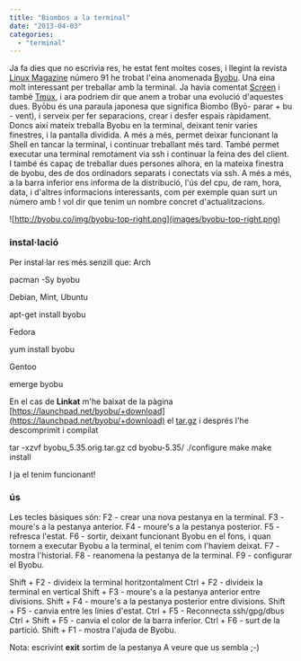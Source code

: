 ```yaml
---
title: "Biombos a la terminal"
date: "2013-04-03"
categories: 
  - "terminal"
---
```


Ja fa dies que no escrivia res, he estat fent moltes coses, i llegint la revista [Linux Magazine](http://www.linux-magazine.es/issue/91) número 91 he trobat l'eina anomenada [Byobu](http://byobu.co/). Una eina molt interessant per treballar amb la terminal. Ja havia comentat [Screen](http://croniqueslinux.wordpress.com/2011/12/05/screen-una-eina-mes-per-la-terminal/) i també [Tmux](http://croniqueslinux.wordpress.com/2012/03/18/tmux-per-veure-la-terminal-duna-altra-manera/), i ara podriem dir que anem a trobar una evolució d'aquestes dues. Byōbu és una paraula japonesa que significa Biombo (Byō- parar + bu - vent), i serveix per fer separacions, crear i desfer espais ràpidament. Doncs així mateix treballa Byobu en la terminal, deixant tenir varies finestres, i la pantalla dividida. A més a més, permet deixar funcionant la Shell en tancar la terminal, i continuar treballant més tard. També permet executar una terminal remotament via ssh i continuar la feina des del client. I també és capaç de treballar dues persones alhora, en la mateixa finestra de byobu, des de dos ordinadors separats i conectats via ssh. A més a més, a la barra inferior ens informa de la distribució, l'ús del cpu, de ram, hora, data, i d'altres informacions interessants, com per exemple quan surt un número amb ! vol dir que tenim un nombre concret d'actualitzacions.

![http://byobu.co/img/byobu-top-right.png](images/byobu-top-right.png)

### instal·lació

Per instal·lar res més senzill que: Arch

pacman -Sy byobu

Debian, Mint, Ubuntu

apt-get install byobu

Fedora

yum install byobu

Gentoo

emerge byobu

En el cas de **Linkat** m'he baixat de la pàgina [https://launchpad.net/byobu/+download](https://launchpad.net/byobu/+download) el [tar.gz](https://launchpad.net/byobu/trunk/5.35/+download/byobu_5.35.orig.tar.gz) i després l'he descomprimit i compilat

tar -xzvf byobu\_5.35.orig.tar.gz
cd byobu-5.35/
./configure
make
make install

I ja el tenim funcionant!

### ús

Les tecles bàsiques són: F2 - crear una nova pestanya en la terminal. F3 - moure's a la pestanya anterior. F4 - moure's a la pestanya posterior. F5 - refresca l'estat. F6 - sortir, deixant funcionant Byobu en el fons, i quan tornem a executar Byobu a la terminal, el tenim com l'haviem deixat. F7 - mostra l'historial. F8 - reanomena la pestanya de la terminal. F9 - configurar el Byobu.

Shift + F2 - divideix la terminal horitzontalment Ctrl + F2 - divideix la terminal en vertical Shift + F3 - moure's a la pestanya anterior entre divisions. Shift + F4 - moure's a la pestanya posterior entre divisions. Shift + F5 - canvia entre les línies d'estat. Ctrl + F5 - Reconnecta ssh/gpg/dbus Ctrl + Shift + F5 - canvia el color de la barra inferior. Ctrl + F6 - surt de la partició. Shift + F1 - mostra l'ajuda de Byobu.

Nota: escrivint **exit** sortim de la pestanya A veure que us sembla ;-)
